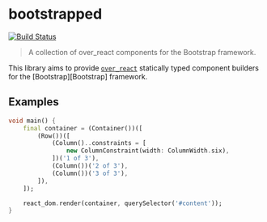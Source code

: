 # bootstrapped
[![Build Status](https://travis-ci.org/benjic/bootstrapped.svg?branch=master)](https://travis-ci.org/benjic/bootstrapped)

> A collection of over_react components for the Bootstrap framework.

This library aims to provide [`over_react`][over_react] statically typed
component builders for the [Bootstrap][Bootstrap] framework.

## Examples

```dart
void main() {
    final container = (Container())([
        (Row())([
            (Column()..constraints = [
                new ColumnConstraint(width: ColumnWidth.six),
            ])('1 of 3'),
            (Column())('2 of 3'),
            (Column())('3 of 3'),
        ]),
    ]);

    react_dom.render(container, querySelector('#content'));
}
```

[over_react]: https://github.com/Workiva/over_react